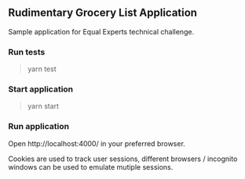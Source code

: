## Rudimentary Grocery List Application

Sample application for Equal Experts technical challenge.

### Run tests
> yarn test


### Start application
> yarn start


### Run application
Open http://localhost:4000/ in your preferred browser. 

Cookies are used to track user sessions, different browsers / incognito windows can be used to emulate mutiple sessions.